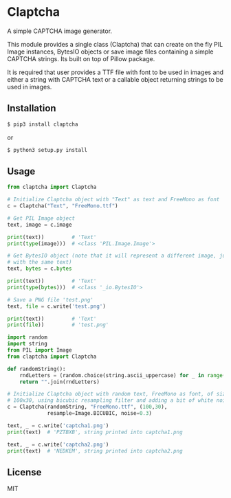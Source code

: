 # Claptcha

A simple CAPTCHA image generator.

This module provides a single class (Claptcha) that can create on the fly
PIL Image instances, BytesIO objects or save image files containing a simple
CAPTCHA strings. Its built on top of Pillow package.

It is required that user provides a TTF file with font to be used in images
and either a string with CAPTCHA text or a callable object returning strings
to be used in images.

## Installation

```bash
$ pip3 install claptcha
```
or
```bash
$ python3 setup.py install
```

## Usage

```python
from claptcha import Claptcha

# Initialize Claptcha object with "Text" as text and FreeMono as font
c = Claptcha("Text", "FreeMono.ttf")

# Get PIL Image object
text, image = c.image

print(text))         # 'Text'
print(type(image)))  # <class 'PIL.Image.Image'>

# Get BytesIO object (note that it will represent a different image, just
# with the same text)
text, bytes = c.bytes

print(text))         # 'Text'
print(type(bytes)))  # <class '_io.BytesIO'>

# Save a PNG file 'test.png'
text, file = c.write('test.png')

print(text))         # 'Text'
print(file))         # 'test.png'
```

```python
import random
import string
from PIL import Image
from claptcha import Claptcha

def randomString():
    rndLetters = (random.choice(string.ascii_uppercase) for _ in range(6))
    return "".join(rndLetters)

# Initialize Claptcha object with random text, FreeMono as font, of size
# 100x30, using bicubic resampling filter and adding a bit of white noise
c = Claptcha(randomString, "FreeMono.ttf", (100,30),
             resample=Image.BICUBIC, noise=0.3)

text, _ = c.write('captcha1.png')
print(text)  # 'PZTBXB', string printed into captcha1.png

text, _ = c.write('captcha2.png')
print(text)  # 'NEDKEM', string printed into captcha2.png
```

## License

MIT
